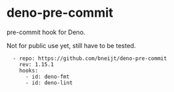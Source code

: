 # deno-pre-commit

pre-commit hook for Deno.

Not for public use yet, still have to be tested.

```
  - repo: https://github.com/bneijt/deno-pre-commit
    rev: 1.15.1
    hooks:
      - id: deno-fmt
      - id: deno-lint
```
